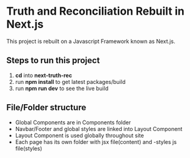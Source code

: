 # Truth and Reconciliation Rebuilt in Next.js
This project is rebuilt on a Javascript Framework known as Next.js.

## Steps to run this project
1. **cd** into **next-truth-rec**
2. run **npm install** to get latest packages/build
3. run **npm run dev** to see the live build

## File/Folder structure
* Global Components are in Components folder
* Navbar/Footer and global styles are linked into Layout Component
* Layout Component is used globally throughout site
* Each page has its own folder with jsx file(content) and -styles js file(styles)